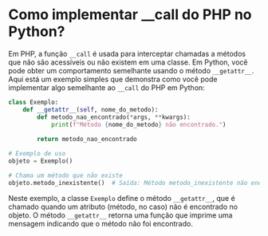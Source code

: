 # Como implementar __call do PHP no Python?

Em PHP, a função `__call` é usada para interceptar chamadas a métodos que não são acessíveis ou não existem em uma classe. Em Python, você pode obter um comportamento semelhante usando o método `__getattr__`. Aqui está um exemplo simples que demonstra como você pode implementar algo semelhante ao `__call` do PHP em Python:

```python
class Exemplo:
    def __getattr__(self, nome_do_metodo):
        def metodo_nao_encontrado(*args, **kwargs):
            print(f"Método {nome_do_metodo} não encontrado.")
        
        return metodo_nao_encontrado

# Exemplo de uso
objeto = Exemplo()

# Chama um método que não existe
objeto.metodo_inexistente()  # Saída: Método metodo_inexistente não encontrado.
```

Neste exemplo, a classe `Exemplo` define o método `__getattr__`, que é chamado quando um atributo (método, no caso) não é encontrado no objeto. O método `__getattr__` retorna uma função que imprime uma mensagem indicando que o método não foi encontrado.

